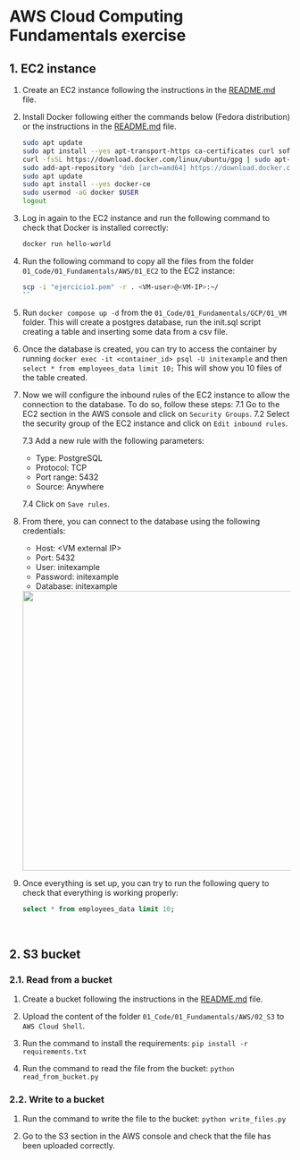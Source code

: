# AWS Cloud Computing Fundamentals exercise


## 1. EC2 instance

1. Create an EC2 instance following the instructions in the [README.md](/00_DocAux/AWS/README.md) file.

2. Install Docker following either the commands below (Fedora distribution) or the instructions in the [README.md](/00_DocAux/AWS/README.md) file.

    ```bash
    sudo apt update
    sudo apt install --yes apt-transport-https ca-certificates curl software-properties-common
    curl -fsSL https://download.docker.com/linux/ubuntu/gpg | sudo apt-key add -
    sudo add-apt-repository "deb [arch=amd64] https://download.docker.com/linux/ubuntu $(lsb_release -cs) stable"
    sudo apt update
    sudo apt install --yes docker-ce
    sudo usermod -aG docker $USER
    logout 
    ```
    
3. Log in again to the EC2 instance and run the following command to check that Docker is installed correctly:

    ```bash
    docker run hello-world
    ```
4. Run the following command to copy all the files from the folder `01_Code/01_Fundamentals/AWS/01_EC2` to the EC2 instance:

    ```bash
    scp -i "ejercicio1.pem" -r . <VM-user>@<VM-IP>:~/
    ``

5. Run `docker compose up -d` from the `01_Code/01_Fundamentals/GCP/01_VM` folder. This will create a postgres database, run the init.sql script creating a table and inserting some data from a csv file.
   
6. Once the database is created, you can try to access the container by running `docker exec -it <container_id> psql -U initexample` and then `select * from employees_data limit 10;` This will show you 10 files of the table created.

7. Now we will configure the inbound rules of the EC2 instance to allow the connection to the database. To do so, follow these steps:
    7.1 Go to the EC2 section in the AWS console and click on `Security Groups`.
    7.2 Select the security group of the EC2 instance and click on `Edit inbound rules`.
   
    7.3 Add a new rule with the following parameters:
    - Type: PostgreSQL
    - Protocol: TCP
    - Port range: 5432
    - Source: Anywhere
   
    7.4 Click on `Save rules`.

8. From there, you can connect to the database using the following credentials:
   - Host: \<VM external IP\>
   - Port: 5432
   - User: initexample
   - Password: initexample
   - Database: initexample
    <img src=".images/vm_2.png" width="500">

9. Once everything is set up, you can try to run the following query to check that everything is working properly:
   ```sql
   select * from employees_data limit 10;
   ```

<br>

## 2. S3 bucket

### 2.1. Read from a bucket

1. Create a bucket following the instructions in the [README.md](/00_DocAux/AWS/README.md) file.

2. Upload the content of the folder `01_Code/01_Fundamentals/AWS/02_S3` to `AWS Cloud Shell`.

3. Run the command to install the requirements: `pip install -r requirements.txt`

4. Run the command to read the file from the bucket: `python read_from_bucket.py`

### 2.2. Write to a bucket

1. Run the command to write the file to the bucket: `python write_files.py`

2. Go to the S3 section in the AWS console and check that the file has been uploaded correctly.

<br>

